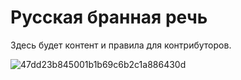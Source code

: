 # Русская бранная речь

Здесь будет контент и правила для контрибуторов.

![47dd23b845001b1b69c6b2c1a886430d](https://user-images.githubusercontent.com/69890349/170819989-0d373629-38e1-4696-8de2-d0acc9094b6c.gif)
